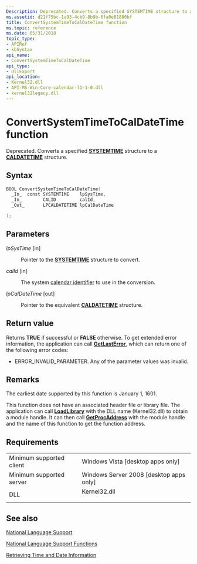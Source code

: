 ```yaml
---
Description: Deprecated. Converts a specified SYSTEMTIME structure to a CALDATETIME structure.
ms.assetid: d21f75bc-1a93-4cb9-8b9b-6fa0e81886bf
title: ConvertSystemTimeToCalDateTime function
ms.topic: reference
ms.date: 05/31/2018
topic_type: 
- APIRef
- kbSyntax
api_name: 
- ConvertSystemTimeToCalDateTime
api_type: 
- DllExport
api_location: 
- Kernel32.dll
- API-MS-Win-Core-calendar-l1-1-0.dll
- kernel32legacy.dll
---
```


# ConvertSystemTimeToCalDateTime function

Deprecated. Converts a specified [**SYSTEMTIME**](https://msdn.microsoft.com/library/ms724950(v=VS.85).aspx) structure to a [**CALDATETIME**](caldatetime.md) structure.

## Syntax


```C++
BOOL ConvertSystemTimeToCalDateTime(
  _In_  const SYSTEMTIME    lpSysTime,
  _In_        CALID         calId,
  _Out_       LPCALDATETIME lpCalDateTime

);
```



## Parameters

<dl> <dt>

*lpSysTime* \[in\]
</dt> <dd>

Pointer to the [**SYSTEMTIME**](https://msdn.microsoft.com/library/ms724950(v=VS.85).aspx) structure to convert.

</dd> <dt>

*calId* \[in\]
</dt> <dd>

The system [calendar identifier](calendar-identifiers.md) to use in the conversion.

</dd> <dt>

*lpCalDateTime* \[out\]
</dt> <dd>

Pointer to the equivalent [**CALDATETIME**](caldatetime.md) structure.

</dd> </dl>

## Return value

Returns **TRUE** if successful or **FALSE** otherwise. To get extended error information, the application can call [**GetLastError**](https://msdn.microsoft.com/library/ms679360(v=VS.85).aspx), which can return one of the following error codes:

-   ERROR\_INVALID\_PARAMETER. Any of the parameter values was invalid.

## Remarks

The earliest date supported by this function is January 1, 1601.

This function does not have an associated header file or library file. The application can call [**LoadLibrary**](https://msdn.microsoft.com/library/ms684175(v=VS.85).aspx) with the DLL name (Kernel32.dll) to obtain a module handle. It can then call [**GetProcAddress**](https://msdn.microsoft.com/library/ms683212(v=VS.85).aspx) with the module handle and the name of this function to get the function address.

## Requirements



|                                     |                                                                                         |
|-------------------------------------|-----------------------------------------------------------------------------------------|
| Minimum supported client<br/> | Windows Vista \[desktop apps only\]<br/>                                          |
| Minimum supported server<br/> | Windows Server 2008 \[desktop apps only\]<br/>                                    |
| DLL<br/>                      | <dl> <dt>Kernel32.dll</dt> </dl> |



## See also

<dl> <dt>

[National Language Support](national-language-support.md)
</dt> <dt>

[National Language Support Functions](national-language-support-functions.md)
</dt> <dt>

[Retrieving Time and Date Information](time-and-date.md)
</dt> </dl>

 

 




